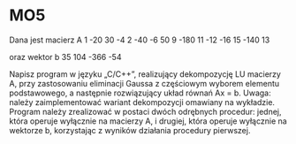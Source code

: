 # MO5

Dana jest macierz A
1 -20 30 -4
2 -40 -6 50
9 -180 11 -12
-16 15 -140 13

oraz wektor b
35
104
-366
-54

Napisz program w języku „C/C++”, realizujący dekompozycję LU macierzy A, przy zastosowaniu
eliminacji Gaussa z częściowym wyborem elementu podstawowego, a następnie rozwiązujący układ
równań Ax = b.
Uwaga: należy zaimplementować wariant dekompozycji omawiany na wykładzie.
Program należy zrealizować w postaci dwóch odrębnych procedur: jednej, która operuje wyłącznie
na macierzy A, i drugiej, która operuje wyłącznie na wektorze b, korzystając z wyników działania
procedury pierwszej.
